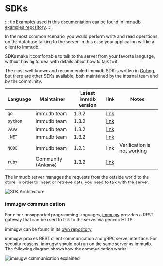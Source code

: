 
# SDKs

::: tip
Examples used in this documentation can be found in [immudb examples repository](https://github.com/codenotary/immudb-client-examples).
:::

<WrappedSection>

In the most common scenario, you would perform write and read operations on the database talking to the server. In this case your application will be a client to immudb.

SDKs make it comfortable to talk to the server from your favorite language, without having to deal with details about how to talk to it.

The most well-known and recommended immudb SDK is written in [Golang](https://golang.org/), but there are other SDKs available, both maintained by the internal team and by the community.


| Language         | Maintainer | Latest immdb version | link | Notes                                                                              |
|-------------------|---------|------------------|-------------|-----------------------------------------------------------|
| `go`               | immudb team  | 1.3.2       |     [link](https://pkg.go.dev/github.com/codenotary/immudb/pkg/client)  |                                   |
| `python`               | immudb team  | 1.3.2       |  [link](https://github.com/codenotary/immudb-py) |                                     |
| `JAVA`               | immudb team  | 1.3.2       |   [link](https://github.com/codenotary/immudb4j)  |                                      |
| `.NET`               | immudb team  | 1.3.2       |   [link](https://github.com/codenotary/immudb4net)  |                                      |
| `NODE`               | immudb team | 1.2.1       |   [link](https://github.com/codenotary/immudb-node) | Verification is not working                 |
| `ruby`               | Community ([Ankane](https://github.com/ankane))  | 1.3.2       |   [link](https://github.com/ankane/immudb-ruby) |                 |


The immudb server manages the requests from the outside world to the store. In order to insert or retrieve data, you need to talk with the server.

<div class="wrapped-picture">

![SDK Architecture](/immudb/immudb-server.svg)

</div>

</WrappedSection>

<WrappedSection>

### immugw communication

For other unsupported programming languages, [immugw](immugw.md) provides a REST gateway that can be used to talk to the server via generic HTTP.

immugw can be found in its [own repository](https://github.com/codenotary/immugw)

immugw proxies REST client communication and gRPC server interface. For security reasons, immugw should not run on the same server as immudb. The following diagram shows how the communication works:

![immugw communication explained](/diagram-immugw.svg)

</WrappedSection>

